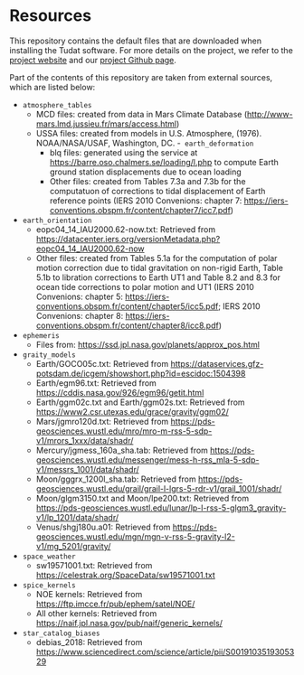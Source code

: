 # Resources

This repository contains the default files that are downloaded when installing the Tudat software. For more details on the project, we refer to the [project website](https://docs.tudat.space/en/latest/) and our [project Github page](https://github.com/tudat-team).

Part of the contents of this repository are taken from external sources, which are listed below:

- `atmosphere_tables`
	- MCD files: created from data in Mars Climate Database (http://www-mars.lmd.jussieu.fr/mars/access.html)
	- USSA files: created from models in U.S. Atmosphere, (1976). NOAA/NASA/USAF, Washington, DC.
-` earth_deformation`
        - blq files: generated using the service at https://barre.oso.chalmers.se/loading/l.php to compute Earth ground station displacements due to ocean loading
        - Other files: created from Tables 7.3a and 7.3b for the computatuon of corrections to tidal displacement of Earth reference points (IERS 2010 Convenions: chapter 7: https://iers-conventions.obspm.fr/content/chapter7/icc7.pdf)
- `earth_orientation`
	- eopc04_14_IAU2000.62-now.txt: Retrieved from https://datacenter.iers.org/versionMetadata.php?eopc04_14_IAU2000.62-now
	- Other files: created from Tables 5.1a for the computation of polar motion correction due to tidal gravitation on non-rigid Earth, Table 5.1b to libration corrections to Earth UT1 and Table 8.2 and 8.3 for ocean tide corrections to polar motion and UT1 (IERS 2010 Convenions: chapter 5: https://iers-conventions.obspm.fr/content/chapter5/icc5.pdf; IERS 2010 Convenions: chapter 8: https://iers-conventions.obspm.fr/content/chapter8/icc8.pdf)
- `ephemeris`
	- Files from: https://ssd.jpl.nasa.gov/planets/approx_pos.html
- `graity_models`
	- Earth/GOCO05c.txt: Retrieved from https://dataservices.gfz-potsdam.de/icgem/showshort.php?id=escidoc:1504398
	- Earth/egm96.txt: Retrieved from https://cddis.nasa.gov/926/egm96/getit.html
	- Earth/ggm02c.txt and Earth/ggm02s.txt: Retrieved from https://www2.csr.utexas.edu/grace/gravity/ggm02/
	- Mars/jgmro120d.txt: Retrieved from https://pds-geosciences.wustl.edu/mro/mro-m-rss-5-sdp-v1/mrors_1xxx/data/shadr/
	- Mercury/jgmess_160a_sha.tab: Retrieved from https://pds-geosciences.wustl.edu/messenger/mess-h-rss_mla-5-sdp-v1/messrs_1001/data/shadr/
	- Moon/gggrx_1200l_sha.tab: Retrieved from https://pds-geosciences.wustl.edu/grail/grail-l-lgrs-5-rdr-v1/grail_1001/shadr/
	- Moon/glgm3150.txt and Moon/lpe200.txt: Retrieved from https://pds-geosciences.wustl.edu/lunar/lp-l-rss-5-glgm3_gravity-v1/lp_1201/data/shadr/
	- Venus/shgj180u.a01: Retrieved from https://pds-geosciences.wustl.edu/mgn/mgn-v-rss-5-gravity-l2-v1/mg_5201/gravity/
- `space_weather`
	- sw19571001.txt: Retrieved from https://celestrak.org/SpaceData/sw19571001.txt
- `spice_kernels` 
	- NOE kernels: Retrieved from https://ftp.imcce.fr/pub/ephem/satel/NOE/
	- All other kernels: Retrieved from https://naif.jpl.nasa.gov/pub/naif/generic_kernels/
- `star_catalog_biases`
	- debias_2018: Retrieved from https://www.sciencedirect.com/science/article/pii/S0019103519305329


